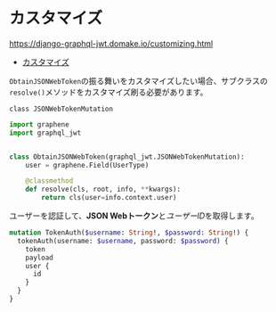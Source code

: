 # カスタマイズ

<https://django-graphql-jwt.domake.io/customizing.html>

- [カスタマイズ](#カスタマイズ)

`ObtainJSONWebToken`の振る舞いをカスタマイズしたい場合、サブクラスの`resolve()`メソッドをカスタマイズ刷る必要があります。

```text
class JSONWebTokenMutation
```

```python
import graphene
import graphql_jwt


class ObtainJSONWebToken(graphql_jwt.JSONWebTokenMutation):
    user = graphene.Field(UserType)

    @classmethod
    def resolve(cls, root, info, **kwargs):
        return cls(user=info.context.user)
```

ユーザーを認証して、**JSON Webトークン**と*ユーザーID*を取得します。

```graphql
mutation TokenAuth($username: String!, $password: String!) {
  tokenAuth(username: $username, password: $password) {
    token
    payload
    user {
      id
    }
  }
}
```
